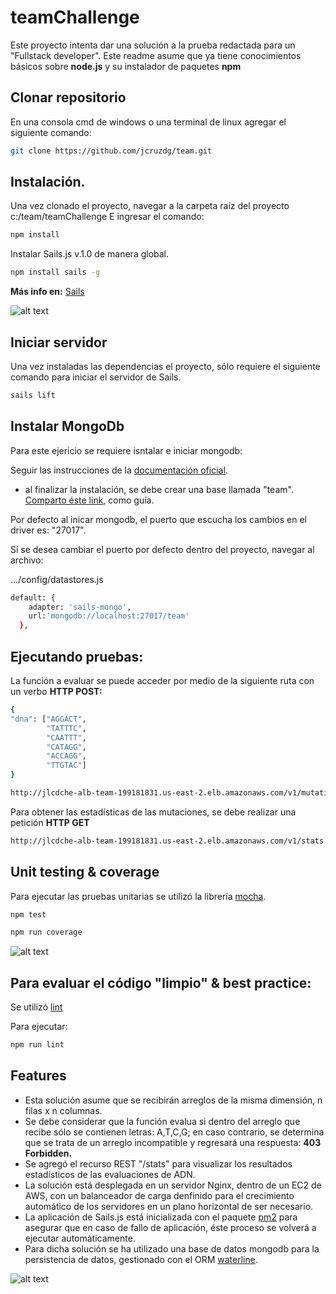 # teamChallenge

Este proyecto intenta dar una solución a la prueba redactada para un "Fullstack developer".
Este readme asume que ya tiene conocimientos básicos sobre **node.js** y su instalador de paquetes **npm**

## Clonar repositorio

En una consola cmd de windows o una terminal de linux agregar el siguiente comando:

```bash
git clone https://github.com/jcruzdg/team.git
```

## Instalación.

Una vez clonado el proyecto, navegar a la carpeta raíz del proyecto c:/team/teamChallenge
E ingresar el comando:

```bash
npm install
```

Instalar Sails.js v.1.0 de manera global.

```bash
npm install sails -g
```

**Más info en:** [Sails](https://sailsjs.com/get-started)

![alt text](https://sailsjs.com/images/logos/sails-logo_ltBg_ltBlue.png)

## Iniciar servidor

Una vez instaladas las dependencias el proyecto, sólo requiere el siguiente comando para iniciar el servidor de Sails.

```bash
sails lift
```

## Instalar MongoDb

Para este ejericio se requiere isntalar e iniciar mongodb:

Seguir las instrucciones de la [documentación oficial](https://docs.mongodb.com/manual/tutorial/install-mongodb-on-os-x/).

- al finalizar la instalación, se debe crear una base llamada "team". [Comparto éste link](https://www.quackit.com/mongodb/tutorial/mongodb_create_a_database.cfm), como guía.


Por defecto al inicar mongodb, el puerto que escucha los cambios en el driver es: "27017".

Sí se desea cambiar el puerto por defecto dentro del proyecto, navegar al archivo:

.../config/datastores.js

```bash
default: {
    adapter: 'sails-mongo',
    url:'mongodb://localhost:27017/team'
  },
```

## Ejecutando pruebas:

La función a evaluar se puede acceder por medio de la siguiente ruta con un verbo **HTTP POST:**

```bash
{
"dna": ["AGGACT",
		"TATTTC",
		"CAATTT",
		"CATAGG",
		"ACCAGG",
		"TTGTAC"]
}
```

```bash
http://jlcdche-alb-team-199181831.us-east-2.elb.amazonaws.com/v1/mutation
```

Para obtener las estadísticas de las mutaciones, se debe realizar una petición **HTTP GET**

```bash
http://jlcdche-alb-team-199181831.us-east-2.elb.amazonaws.com/v1/stats
````

## Unit testing & coverage

Para ejecutar las pruebas unitarias se utilizó la librería [mocha](https://mochajs.org/).

```bash
npm test
````

```bash
npm run coverage
````

![alt text](https://camo.githubusercontent.com/af4bf83ab2ca125346740f9961345a24ec43b3a9/68747470733a2f2f636c6475702e636f6d2f78465646784f696f41552e737667)

## Para evaluar el código "limpio" & best practice:

Se utilizó [lint](https://eslint.org/)

Para ejecutar: 

```bash
npm run lint
````

## Features
- Esta solución asume que se recibirán arreglos de la misma dimensión, n filas x n columnas.
- Se debe considerar que la función evalua si dentro del arreglo que recibe sólo se contienen letras: A,T,C,G; en caso contrario, se determina que se trata de un arreglo incompatible y regresará una respuesta: **403 Forbidden.**
- Se agregó el recurso REST "/stats" para visualizar los resultados estadísticos de las evaluaciones de ADN.
- La solución está desplegada en un servidor Nginx, dentro de un EC2 de AWS, con un balanceador de carga denfinido para el crecimiento automático de los servidores en un plano horizontal de ser necesario.
- La aplicación de Sails.js está inicializada con el paquete [pm2](http://pm2.keymetrics.io/) para asegurar que en caso de fallo de aplicación, éste proceso se volverá a ejecutar automáticamente.
- Para dicha solución se ha utilizado una base de datos mongodb para la persistencia de datos, gestionado con el ORM
 [waterline](http://waterlinejs.org/).

![alt text](https://camo.githubusercontent.com/fda800f7fab38baffcf951761d8c1e97f3af6533/687474703a2f2f692e696d6775722e636f6d2f33587168364d7a2e706e67)
